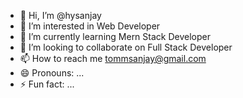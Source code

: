 - 👋 Hi, I’m @hysanjay
- 👀 I’m interested in Web Developer
- 🌱 I’m currently learning Mern Stack Developer
- 💞️ I’m looking to collaborate on Full Stack Developer
- 📫 How to reach me tommsanjay@gmail.com
- 😄 Pronouns: ...
- ⚡ Fun fact: ...

<!---
hysanjay/hysanjay is a ✨ special ✨ repository because its `README.md` (this file) appears on your GitHub profile.
You can click the Preview link to take a look at your changes.
--->
